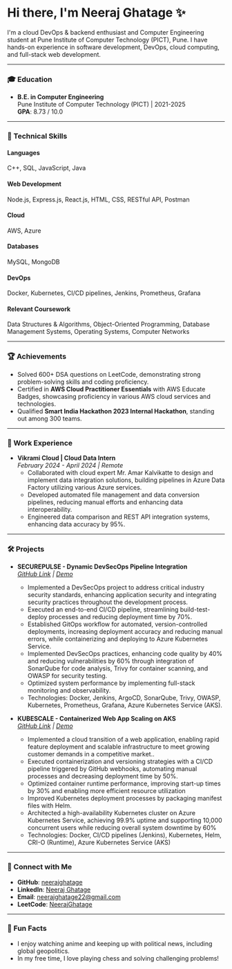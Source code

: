 # Hi there, I'm Neeraj Ghatage ✨

I'm a cloud DevOps & backend enthusiast and Computer Engineering student at Pune Institute of Computer Technology (PICT), Pune. I have hands-on experience in software development, DevOps, cloud computing, and full-stack web development.

---

### 🎓 Education

- **B.E. in Computer Engineering**  
  Pune Institute of Computer Technology (PICT) | 2021-2025  
  **GPA**: 8.73 / 10.0

---

### 🔧 Technical Skills

#### Languages
C++, SQL, JavaScript, Java

#### Web Development
Node.js, Express.js, React.js, HTML, CSS, RESTful API, Postman

#### Cloud
AWS, Azure

#### Databases
MySQL, MongoDB

#### DevOps
Docker, Kubernetes, CI/CD pipelines, Jenkins, Prometheus, Grafana

#### Relevant Coursework
Data Structures & Algorithms, Object-Oriented Programming, Database Management Systems, Operating Systems, Computer Networks

---

### 🏆 Achievements

- Solved 600+ DSA questions on LeetCode, demonstrating strong problem-solving skills and coding proficiency.
- Certified in **AWS Cloud Practitioner Essentials** with AWS Educate Badges, showcasing proficiency in various AWS cloud services and technologies.
- Qualified **Smart India Hackathon 2023 Internal Hackathon**, standing out among 300 teams.

---

### 💼 Work Experience

- **Vikrami Cloud | Cloud Data Intern**  
  *February 2024 - April 2024 | Remote*  
  - Collaborated with cloud expert Mr. Amar Kalvikatte to design and implement data integration solutions, building pipelines in Azure Data Factory utilizing various Azure services.
  - Developed automated file management and data conversion pipelines, reducing manual efforts and enhancing data interoperability.
  - Engineered data comparison and REST API integration systems, enhancing data accuracy by 95%.

---

### 🛠️ Projects

- **SECUREPULSE - Dynamic DevSecOps Pipeline Integration**  
  *[GitHub Link](https://github.com/neerajghatage/DevSecOps) | [Demo](https://drive.google.com/drive/folders/1kcWv1tBpmAdsr6ZNmUahGSq5HKv3Z24Z)*  
  - Implemented a DevSecOps project to address critical industry security standards, enhancing application security and integrating security practices throughout the development process.
  - Executed an end-to-end CI/CD pipeline, streamlining build-test-deploy processes and reducing deployment time by 70%.
  - Established GitOps workflow for automated, version-controlled deployments, increasing deployment accuracy and reducing manual errors, while containerizing and deploying to Azure Kubernetes Service.
  -  Implemented DevSecOps practices, enhancing code quality by 40% and reducing vulnerabilities by 60% through integration of SonarQube for code analysis, Trivy for container scanning, and OWASP for security testing.
  - Optimized system performance by implementing full-stack monitoring and observability.
  - Technologies: Docker, Jenkins, ArgoCD, SonarQube, Trivy, OWASP, Kubernetes, Prometheus, Grafana, Azure Kubernetes Service (AKS).


- **KUBESCALE - Containerized Web App Scaling on AKS**  
  *[GitHub Link](https://github.com/neerajghatage/Kubescale) | [Demo](https://drive.google.com/drive/folders/1BwiClpP-vdeAmNBedWCPOTsxASKrgGOb)*  
  -  Implemented a cloud transition of a web application, enabling rapid feature deployment and scalable infrastructure to meet growing customer demands in a competitive market..
  - Executed containerization and versioning strategies with a CI/CD pipeline triggered by GitHub webhooks, automating manual processes and decreasing deployment time by 50%.
  - Optimized container runtime performance, improving start-up times by 30% and enabling more efficient resource utilization
  - Improved Kubernetes deployment processes by packaging manifest files with Helm.
  - Architected a high-availability Kubernetes cluster on Azure Kubernetes Service, achieving 99.9% uptime and supporting 10,000 concurrent users while reducing overall system downtime by 60%
  - Technologies:  Docker, CI/CD pipelines (Jenkins), Kubernetes, Helm, CRI-O (Runtime), Azure Kubernetes Service (AKS)

---

### 📧 Connect with Me

- **GitHub**: [neerajghatage](https://github.com/neerajghatage)  
- **LinkedIn**: [Neeraj Ghatage](https://www.linkedin.com/in/neeraj-ghatage/)  
- **Email**: neerajghatage22@gmail.com  
- **LeetCode**: [NeerajGhatage](https://leetcode.com/u/neeraj2_2346/)

---

### 🌱 Fun Facts

- I enjoy watching anime and keeping up with political news, including global geopolitics.
- In my free time, I love playing chess and solving challenging problems!

